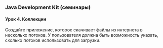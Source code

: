 ### Java Development Kit (семинары)
#### Урок 4. Коллекции
Создайте приложение, которое скачивает файлы из интернета в несколько потоков.
У пользователя должна быть возможность указать, сколько потоков использовать для загрузки.